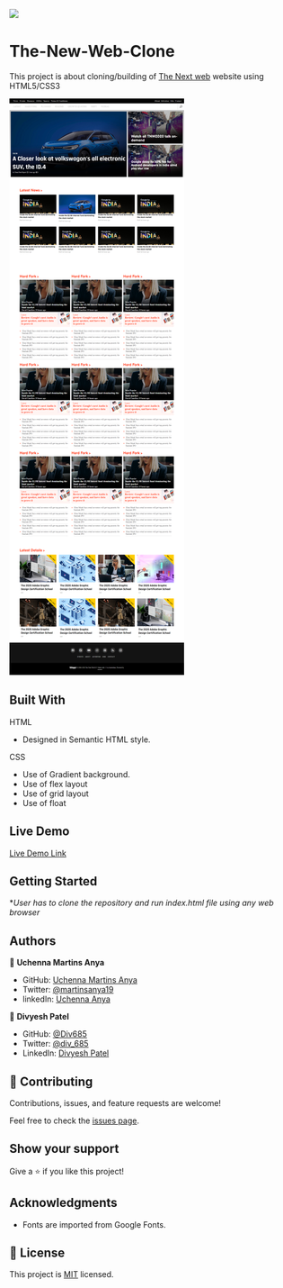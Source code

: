 ![](https://img.shields.io/badge/Microverse-blueviolet)

# The-New-Web-Clone

This project is about cloning/building of [The Next web](https://www.thenextweb.com/) website using HTML5/CSS3

![screenshot](./assets/img/TNWscreenshot.png)

## Built With

HTML

- Designed in Semantic HTML style.

CSS

- Use of Gradient background.
- Use of flex layout
- Use of grid layout
- Use of float

## Live Demo

[Live Demo Link](https://eager-morse-5c4e81.netlify.app/)

## Getting Started

\*_User has to clone the repository and run index.html file using any web browser_

## Authors

👤 **Uchenna Martins Anya**

- GitHub: [Uchenna Martins Anya](https://github.com/uchennaanya)
- Twitter: [@martinsanya19](https://twitter.com/martinsanya19)
- linkedIn: [Uchenna Anya](https://www.linkedin.com/in/uchenna-anya)

👤 **Divyesh Patel**

- GitHub: [@Div685](https://github.com/Div685)
- Twitter: [@div_685](https://twitter.com/div_685)
- LinkedIn: [Divyesh Patel](https://www.linkedin.com/in/divyesh-patel-2a15a6107)

## 🤝 Contributing

Contributions, issues, and feature requests are welcome!

Feel free to check the [issues page](https://github.com/Div685/The-New-Web-Clone/issues).

## Show your support

Give a ⭐️ if you like this project!

## Acknowledgments

- Fonts are imported from Google Fonts.

## 📝 License

This project is [MIT](https://github.com/Div685/The-New-Web-Clone/blob/featured-TNW/LICENSE) licensed.
